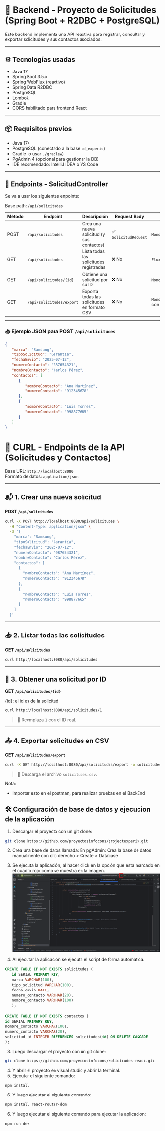# 🧠 Backend - Proyecto de Solicitudes (Spring Boot + R2DBC + PostgreSQL)

Este backend implementa una API reactiva para registrar, consultar y exportar solicitudes y sus contactos asociados.

---

## ⚙️ Tecnologías usadas

- Java 17
- Spring Boot 3.5.x
- Spring WebFlux (reactivo)
- Spring Data R2DBC
- PostgreSQL
- Lombok
- Gradle
- CORS habilitado para frontend React

---

## 📦 Requisitos previos

- Java 17+
- PostgreSQL (conectado a la base `bd_experis`)
- Gradle (o usar `./gradlew`)
- PgAdmin 4 (opcional para gestionar la DB)
- IDE recomendado: IntelliJ IDEA o VS Code

---

## 📌 Endpoints - SolicitudController
Se va a usar los siguientes enpoints:

Base path: `/api/solicitudes`

| Método | Endpoint                  | Descripción                                      | Request Body             | Response                       |
|--------|---------------------------|--------------------------------------------------|--------------------------|--------------------------------|
| POST   | `/api/solicitudes`        | Crea una nueva solicitud (y sus contactos)       | ✅ `SolicitudRequest`     | `Mono<ResponseEntity<Solicitud>>` |
| GET    | `/api/solicitudes`        | Lista todas las solicitudes registradas          | ❌ No                    | `Flux<Solicitud>`             |
| GET    | `/api/solicitudes/{id}`   | Obtiene una solicitud por su ID                  | ❌ No                    | `Mono<ResponseEntity<Solicitud>>` |
| GET    | `/api/solicitudes/export` | Exporta todas las solicitudes en formato CSV     | ❌ No                    | `Mono<ResponseEntity<String>>` con archivo CSV |

---

### 📥 Ejemplo JSON para POST `/api/solicitudes`

```json
{
   "marca": "Samsung",
   "tipoSolicitud": "Garantía",
   "fechaEnvio": "2025-07-12",
   "numeroContacto": "987654321",
   "nombreContacto": "Carlos Pérez",
   "contactos": [
      {
         "nombreContacto": "Ana Martínez",
         "numeroContacto": "912345678"
      },
      {
         "nombreContacto": "Luis Torres",
         "numeroContacto": "998877665"
      }
   ]
}
```

# 📡 CURL - Endpoints de la API (Solicitudes y Contactos)

Base URL: `http://localhost:8080`  
Formato de datos: `application/json`

---

## 📬 1. Crear una nueva solicitud

**POST `/api/solicitudes`**

```bash
curl -X POST http://localhost:8080/api/solicitudes \
  -H "Content-Type: application/json" \
  -d '{
    "marca": "Samsung",
    "tipoSolicitud": "Garantía",
    "fechaEnvio": "2025-07-12",
    "numeroContacto": "987654321",
    "nombreContacto": "Carlos Pérez",
    "contactos": [
      {
        "nombreContacto": "Ana Martínez",
        "numeroContacto": "912345678"
      },
      {
        "nombreContacto": "Luis Torres",
        "numeroContacto": "998877665"
      }
    ]
  }'
```

---

## 📥 2. Listar todas las solicitudes

**GET `/api/solicitudes`**

```bash
curl http://localhost:8080/api/solicitudes
```

---

## 📄 3. Obtener una solicitud por ID

**GET `/api/solicitudes/{id}`**
   
{id}: el id es de la solicitud
```bash
curl http://localhost:8080/api/solicitudes/1
```

> 🔁 Reemplaza `1` con el ID real.

---

## 📤 4. Exportar solicitudes en CSV

**GET `/api/solicitudes/export`**

```bash
curl -X GET http://localhost:8080/api/solicitudes/export -o solicitudes.csv
```

> 📁 Descarga el archivo `solicitudes.csv`.

Nota:

- Importar esto en el postman, para realizar pruebas en el BackEnd


## 🛠️ Configuración de base de datos y ejecucion de la aplicación

1. Descargar el proyecto con un git clone:
```bash
git clone https://github.com/proyectosinfocons/projectexperis.git
```
2. Crea una base de datos llamada:
   En pgAdmin:
   Crea la base de datos manualmente con clic derecho > Create > Database
3. Se ejecuta la aplicación, al hacer click en la opción que esta marcado en el cuadro rojo como se muestra en la imagen.
![muestraEjecucion.png](src%2Fmain%2Fresources%2FmuestraEjecucion.png)

2. Al ejecutar la aplicacion se ejecuta el script de forma automatica.
```sql  
CREATE TABLE IF NOT EXISTS solicitudes (
   id SERIAL PRIMARY KEY,
   marca VARCHAR(100),
   tipo_solicitud VARCHAR(100),
   fecha_envio DATE,
   numero_contacto VARCHAR(20),
   nombre_contacto VARCHAR(100)
   );

CREATE TABLE IF NOT EXISTS contactos (
id SERIAL PRIMARY KEY,
nombre_contacto VARCHAR(100),
numero_contacto VARCHAR(20),
solicitud_id INTEGER REFERENCES solicitudes(id) ON DELETE CASCADE
);
```
3. Luego descargar el proyecto con un git clone:
```bash
git clone https://github.com/proyectosinfocons/solicitudes-react.git
```
4. Y abrir el proyecto en visual studio y abrir la terminal.
5. Ejecutar el siguiente comando:
```bash   
npm install
```
6. Y luego ejecutar el siguiente comando:
```bash 
npm install react-router-dom
```
6. Y luego ejecutar el siguiente comando para ejecutar la aplicacion:
```bash 
npm run dev
```